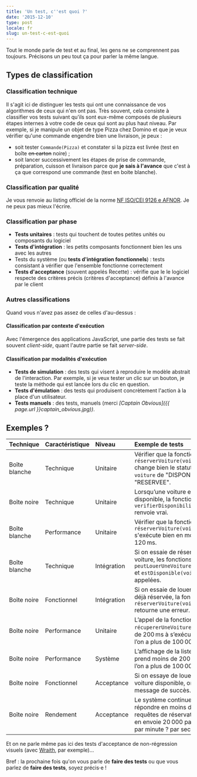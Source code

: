```yaml
---
title: 'Un test, c''est quoi ?'
date: '2015-12-10'
type: post
locale: fr
slug: un-test-c-est-quoi
---
```


Tout le monde parle de test et au final, les gens ne se comprennent pas toujours. Précisons un peu tout ça pour parler la même langue.

<!-- more -->

## Types de classification

### Classification technique

Il s'agit ici de distinguer les tests qui ont une connaissance de vos algorithmes de ceux qui n'en ont pas. Très souvent, cela consiste à classifier vos tests suivant qu'ils sont eux-même composés de plusieurs étapes internes à votre code de ceux qui sont au plus haut niveau. Par exemple, si je manipule un objet de type Pizza chez Domino et que je veux vérifier qu'une commande engendre bien une livraison, je peux :

* soit tester `Commande(Pizza)` et constater si la pizza est livrée (test en boîte <span style="text-decoration: line-through" title="Désolé pour l'humour.">en carton</span> noire) ;
* soit lancer successivement les étapes de prise de commande, préparation, cuisson et livraison parce que **je sais à l'avance** que c'est à ça que correspond une commande (test en boite blanche).

### Classification par qualité

Je vous renvoie au listing officiel de la norme [NF ISO/CEI 9126 e AFNOR](https://fr.wikipedia.org/wiki/ISO/CEI_9126). Je ne peux pas mieux l'écrire.

### Classification par phase

* **Tests unitaires** : tests qui touchent de toutes petites unités ou composants du logiciel
* **Tests d'intégration** : les petits composants fonctionnent bien les uns avec les autres
* Tests du système (ou **tests d'intégration fonctionnels**) : tests consistant à vérifier que l'ensemble fonctionne correctement
* **Tests d'acceptance** (souvent appelés Recette) : vérifie que le le logiciel respecte des critères précis (critères d'acceptance) définis à l'avance par le client

### Autres classifications

Quand vous n'avez pas assez de celles d'au-dessus :

#### Classification par contexte d'exécution

Avec l'émergence des applications JavaScript, une partie des tests se fait souvent <em>client-side</em>, quant l'autre partie se fait <em>server-side</em>.

#### Classification par modalités d'exécution

* **Tests de simulation** : des tests qui visent à reproduire le modèle abstrait de l'interaction. Par exemple, si je veux tester un clic sur un bouton, je teste la méthode qui est lancée lors du clic en question.
* **Tests d'émulation** : des tests qui produisent concrètement l'action à la place d'un utilisateur.
* **Tests manuels** : des tests, manuels (merci <em>[Captain Obvious]({{ page.url }}captain_obvious.jpg))</em>.

## Exemples ?

| **Technique** | **Caractéristique** | **Niveau**  | **Exemple de tests**                                                                                                                                         |
| :------------ | :------------------ | :---------- | :----------------------------------------------------------------------------------------------------------------------------------------------------------- |
| Boîte blanche | Technique           | Unitaire    | Vérifier que la fonction `réserverVoiture(voiture)` change bien le statut de l'objet `voiture` de "DISPONIBLE" à "RESERVEE".                                 |
| Boîte noire   | Technique           | Unitaire    | Lorsqu’une voiture est disponible, la fonction `verifierDisponibilité(voiture)` renvoie vrai.                                                                |
| Boîte blanche | Performance         | Unitaire    | Vérifier que la fonction `réserverVoiture(voiture)` s'exécute bien en moins de 120&#8239;ms.                                                                 |
| Boîte blanche | Technique           | Intégration | Si on essaie de réserver une voiture, les fonctions `peutLouerUneVoiture(personne)` et `estDisponible(voiture)` sont appelées.                               |
| Boîte noire   | Fonctionnel         | Intégration | Si on essaie de louer une voiture déjà réservée, la fonction `réserverVoiture(voiture)` retourne une erreur.                                                 |  |
| Boîte noire   | Performance         | Unitaire    | L’appel de la fonction `récupererUneVoiture` met moins de 200&#8239;ms à s’exécuter lorsque l’on a plus de 100&#8239;000 voitures.                           |
| Boîte noire   | Performance         | Système     | L’affichage de la liste sur le site prend moins de 200&#8239;ms lorsque l’on a plus de 100&#8239;000 voitures.                                               |
| Boîte noire   | Fonctionnel         | Acceptance  | Si on essaye de louer une voiture disponible, on obtient un message de succès.                                                                               |
| Boîte noire   | Rendement           | Acceptance  | Le système continue-t-il à répondre en moins de 2&#8239;s à des requêtes de réservations si on en envoie 20&#8239;000 par heure ? par minute ? par seconde ? |

Et on ne parle même pas ici des tests d'acceptance de non-régression visuels (avec [Wraith](https://github.com/BBC-News/wraith), par exemple)…

Bref : la prochaine fois qu'on vous parle de **faire des tests** ou que vous parlez de **faire des tests**, soyez précis·e !
